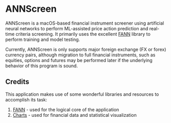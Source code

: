 # ANNScreen

ANNScreen is a macOS-based financial instrument screener using artificial neural networks to perform ML-assisted price action prediction and real-time criteria screening. It primarily uses the excellent [FANN](https://github.com/libfann/fann) library to perform training and model testing.

Currently, ANNScreen is only supports major foreign exchange (FX or forex) currency pairs, although migration to full financial instruments, such as equities, options and futures may be performed later if the underlying behavior of this program is sound.

## Credits

This application makes use of some wonderful libraries and resources to accomplish its task:
  1. [FANN](https://github.com/libfann/fann) - used for the logical core of the application
  2. [Charts](https://github.com/danielgindi/Charts) - used for financial data and statistical visualization
